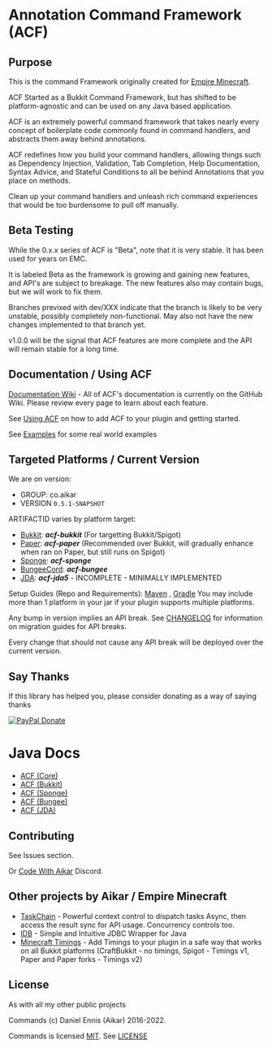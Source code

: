 # Annotation Command Framework (ACF)

## Purpose

This is the command Framework originally created for [Empire Minecraft](https://ref.emc.gs/Aikar?gac=commands.github).

ACF Started as a Bukkit Command Framework, but has shifted to be platform-agnostic and can be used on any Java based
application.

ACF is an extremely powerful command framework that takes nearly every concept of boilerplate code commonly found in
command handlers, and abstracts them away behind annotations.

ACF redefines how you build your command handlers, allowing things such as Dependency Injection, Validation, Tab
Completion, Help Documentation, Syntax Advice, and Stateful Conditions to all be behind Annotations that you place on
methods.

Clean up your command handlers and unleash rich command experiences that would be too burdensome to pull off manually.

## Beta Testing

While the 0.x.x series of ACF is "Beta", note that it is very stable. It has been used for years on EMC.

It is labeled Beta as the framework is growing and gaining new features, and API's are subject to breakage. The new
features also may contain bugs, but we will work to fix them.

Branches previxed with dev/XXX indicate that the branch is likely to be very unstable, possibly completely
non-functional.
May also not have the new changes implemented to that branch yet.

v1.0.0 will be the signal that ACF features are more complete and the API will remain stable for a long time.

## Documentation / Using ACF

[Documentation Wiki](https://github.com/aikar/commands/wiki) - All of ACF's documentation is currently on the GitHub
Wiki. Please review every page to learn about each feature.

See [Using ACF](https://github.com/aikar/commands/wiki/Using-ACF) on how to add ACF to your plugin and getting started.

See [Examples](https://github.com/aikar/commands/wiki/Real-World-Examples) for some real world examples

## Targeted Platforms / Current Version

We are on version:

- GROUP: co.aikar
- VERSION `0.5.1-SNAPSHOT`

ARTIFACTID varies by platform target:

* [Bukkit](https://spigotmc.org): ***acf-bukkit*** (For targetting Bukkit/Spigot)
* [Paper](https://paper.emc.gs): ***acf-paper*** (Recommended over Bukkit, will gradually enhance when ran on Paper, but
  still runs on Spigot)
* [Sponge](https://www.spongepowered.org/): ***acf-sponge***
* [BungeeCord](https://www.spigotmc.org/wiki/bungeecord/): ***acf-bungee***
* [JDA](https://github.com/DV8FromTheWorld/JDA): ***acf-jda5*** - INCOMPLETE - MINIMALLY IMPLEMENTED

Setup Guides (Repo and Requirements): [Maven](https://github.com/aikar/commands/wiki/Maven-Setup)
, [Gradle](https://github.com/aikar/commands/wiki/Gradle-Setup)
You may include more than 1 platform in your jar if your plugin supports multiple platforms.

Any bump in version implies an API break. See [CHANGELOG](CHANGELOG.md) for information on migration guides for API
breaks.

Every change that should not cause any API break will be deployed over the current version.

## Say Thanks

If this library has helped you, please consider donating as a way of saying thanks

[![PayPal Donate](https://aikar.co/donate.png "Donate with PayPal")](https://paypal.me/empireminecraft)

# Java Docs

- [ACF (Core)](https://aikar.github.io/commands/acf-core)
- [ACF (Bukkit)](https://aikar.github.io/commands/acf-bukkit)
- [ACF (Sponge)](https://aikar.github.io/commands/acf-sponge)
- [ACF (Bungee)](https://aikar.github.io/commands/acf-bungee)
- [ACF (JDA)](https://aikar.github.io/commands/acf-jda)

## Contributing

See Issues section.

Or [Code With Aikar](https://aikardiscord.emc.gs) Discord.

## Other projects by Aikar / Empire Minecraft

- [TaskChain](https://taskchain.emc.gs) - Powerful context control to dispatch tasks Async, then access the result sync
  for API usage. Concurrency controls too.
- [IDB](https://idb.emc.gs) - Simple and Intuitive JDBC Wrapper for Java
- [Minecraft Timings](https://github.com/aikar/minecraft-timings/) - Add Timings to your plugin in a safe way that works
  on all Bukkit platforms (CraftBukkit - no timings, Spigot - Timings v1, Paper and Paper forks - Timings v2)

## License

As with all my other public projects

Commands (c) Daniel Ennis (Aikar) 2016-2022.

Commands is licensed [MIT](https://tldrlegal.com/license/mit-license). See [LICENSE](LICENSE)


